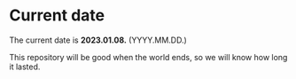 # Current date

The current date is **2023.01.08.** (YYYY.MM.DD.)

This repository will be good when the world ends, so we will know how long it lasted.